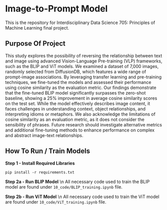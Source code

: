 # Image-to-Prompt Model
This is the repository for Interdisciplinary Data Science 705: Principles of Machine Learning final project. 

## Purpose Of Project
This study explores the possibility of reversing the relationship between text and image using advanced Vision-Language Pre-training (VLP) frameworks, such as the BLIP and ViT models. We examined a dataset of 7,000 images, randomly selected from DiffusionDB, which features a wide range of prompt-image associations. By leveraging transfer learning and pre-training techniques, we fine-tuned the models and assessed their performance using cosine similarity as the evaluation metric. Our findings demonstrate that the fine-tuned BLIP model significantly surpasses the zero-shot baseline, showing a 25% improvement in average cosine similarity scores on the test set. While the model effectively describes image content, it faces challenges in understanding context, object relationships, and interpreting idioms or metaphors. We also acknowledge the limitations of cosine similarity as an evaluation metric, as it does not consider the sensibility of phrases. Future research should investigate alternative metrics and additional fine-tuning methods to enhance performance on complex and abstract image-text relationships.

## How To Run / Train Models

**Step 1 - Install Required Libraries**
```
pip install -r requirements.txt
```

**Step 2a - Run BLIP Model** \n
All necessary code used to train the BLIP model are found under `10_code/BLIP_training.ipynb` file.

**Step 2b - Run ViT Model** \n
All necessary code used to train the ViT model are found under `10_code/ViT_training.ipynb` file.

